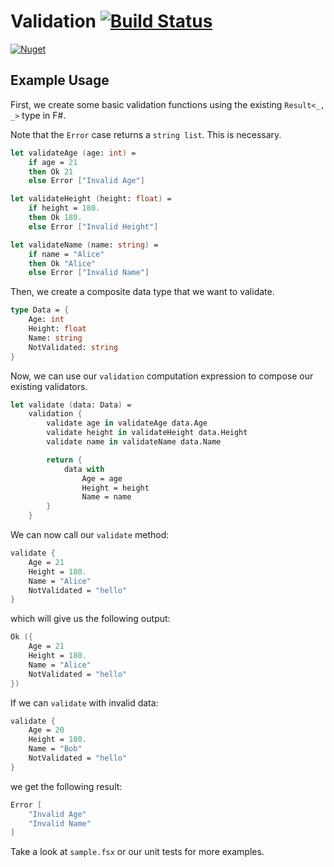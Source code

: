 # Validation [![Build Status](https://travis-ci.org/nimashoghi/Validation.svg?branch=master)](https://travis-ci.org/nimashoghi/Validation)

[![Nuget](https://img.shields.io/nuget/v/FSValidation.svg?style=for-the-badge)](https://www.nuget.org/packages/FSValidation)

## Example Usage

First, we create some basic validation functions using the existing `Result<_, _>` type in F#.

Note that the `Error` case returns a `string list`. This is necessary.

```fs
let validateAge (age: int) =
    if age = 21
    then Ok 21
    else Error ["Invalid Age"]

let validateHeight (height: float) =
    if height = 180.
    then Ok 180.
    else Error ["Invalid Height"]

let validateName (name: string) =
    if name = "Alice"
    then Ok "Alice"
    else Error ["Invalid Name"]
```

Then, we create a composite data type that we want to validate.

```fs
type Data = {
    Age: int
    Height: float
    Name: string
    NotValidated: string
}
```

Now, we can use our `validation` computation expression to compose our existing validators.

```fs
let validate (data: Data) =
    validation {
        validate age in validateAge data.Age
        validate height in validateHeight data.Height
        validate name in validateName data.Name

        return {
            data with
                Age = age
                Height = height
                Name = name
        }
    }
```

We can now call our `validate` method:

```fs
validate {
    Age = 21
    Height = 180.
    Name = "Alice"
    NotValidated = "hello"
}
```

which will give us the following output:

```fs
Ok ({
    Age = 21
    Height = 180.
    Name = "Alice"
    NotValidated = "hello"
})
```

If we can `validate` with invalid data:

```fs
validate {
    Age = 20
    Height = 180.
    Name = "Bob"
    NotValidated = "hello"
}
```

we get the following result:

```fs
Error [
    "Invalid Age"
    "Invalid Name"
]
```

Take a look at `sample.fsx` or our unit tests for more examples.
